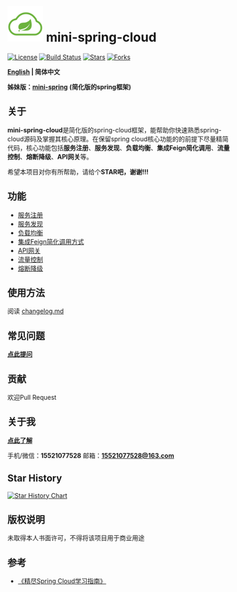 # <img src="assets/spring-cloud.png" width="80" height="80"> mini-spring-cloud
[![License](https://img.shields.io/badge/license-license-blue)](https://github.com/DerekYRC/mini-spring-cloud)
[![Build Status](https://img.shields.io/badge/build-passing-brightgreen)](https://github.com/DerekYRC/mini-spring-cloud)
[![Stars](https://img.shields.io/github/stars/DerekYRC/mini-spring-cloud)](https://img.shields.io/github/stars/DerekYRC/mini-spring-cloud)
[![Forks](https://img.shields.io/github/forks/DerekYRC/mini-spring-cloud)](https://img.shields.io/github/forks/DerekYRC/mini-spring-cloud)

**[English](./README_en.md) | 简体中文**

**姊妹版：**[**mini-spring**](https://github.com/DerekYRC/mini-spring) **(简化版的spring框架)**

## 关于
**mini-spring-cloud**是简化版的spring-cloud框架，能帮助你快速熟悉spring-cloud源码及掌握其核心原理。在保留spring cloud核心功能的的前提下尽量精简代码，核心功能包括**服务注册**、**服务发现**、**负载均衡**、**集成Feign简化调用**、**流量控制**、**熔断降级**、**API网关**等。

希望本项目对你有所帮助，请给个**STAR吧，谢谢!!!**

## 功能
* [服务注册](https://github.com/DerekYRC/mini-spring-cloud/blob/main/changelog.md#服务注册)
* [服务发现](https://github.com/DerekYRC/mini-spring-cloud/blob/main/changelog.md#服务发现)
* [负载均衡](https://github.com/DerekYRC/mini-spring-cloud/blob/main/changelog.md#集成ribbon实现客户端负载均衡)
* [集成Feign简化调用方式](https://github.com/DerekYRC/mini-spring-cloud/blob/main/changelog.md#集成Feign简化调用方式)
* [API网关](https://github.com/DerekYRC/mini-spring-cloud/blob/main/changelog.md#API网关)
* [流量控制](https://github.com/DerekYRC/mini-spring-cloud/blob/main/changelog.md#流量控制和熔断降级)
* [熔断降级](https://github.com/DerekYRC/mini-spring-cloud/blob/main/changelog.md#流量控制和熔断降级)

## 使用方法
阅读 [changelog.md](https://github.com/DerekYRC/mini-spring-cloud/blob/main/changelog.md)

## 常见问题
[**点此提问**](https://github.com/DerekYRC/mini-spring-cloud/issues/1)

## 贡献
欢迎Pull Request

## 关于我
[**点此了解**](https://github.com/DerekYRC)

手机/微信：**15521077528**  邮箱：**15521077528@163.com**

## Star History

[![Star History Chart](https://api.star-history.com/svg?repos=DerekYRC/mini-spring-cloud&type=Date)](https://star-history.com/#DerekYRC/mini-spring-cloud&Date)

## 版权说明
未取得本人书面许可，不得将该项目用于商业用途

## 参考
- [《精尽Spring Cloud学习指南》](http://svip.iocoder.cn/Spring-Cloud/tutorials/)
